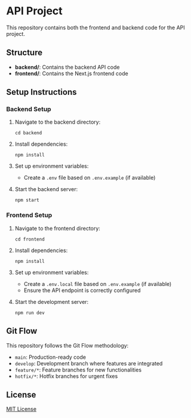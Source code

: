 # API Project

This repository contains both the frontend and backend code for the API project.

## Structure

- **backend/**: Contains the backend API code
- **frontend/**: Contains the Next.js frontend code

## Setup Instructions

### Backend Setup

1. Navigate to the backend directory:
   ```
   cd backend
   ```

2. Install dependencies:
   ```
   npm install
   ```

3. Set up environment variables:
   - Create a `.env` file based on `.env.example` (if available)

4. Start the backend server:
   ```
   npm start
   ```

### Frontend Setup

1. Navigate to the frontend directory:
   ```
   cd frontend
   ```

2. Install dependencies:
   ```
   npm install
   ```

3. Set up environment variables:
   - Create a `.env.local` file based on `.env.example` (if available)
   - Ensure the API endpoint is correctly configured

4. Start the development server:
   ```
   npm run dev
   ```

## Git Flow

This repository follows the Git Flow methodology:

- `main`: Production-ready code
- `develop`: Development branch where features are integrated
- `feature/*`: Feature branches for new functionalities
- `hotfix/*`: Hotfix branches for urgent fixes

## License

[MIT License](LICENSE) 